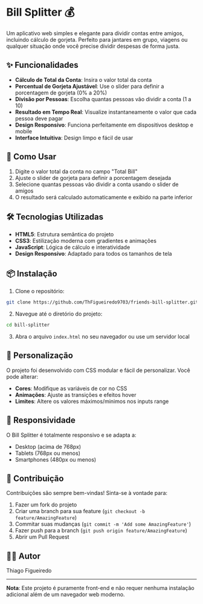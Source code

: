 # Bill Splitter 💰

Um aplicativo web simples e elegante para dividir contas entre amigos, incluindo cálculo de gorjeta. Perfeito para jantares em grupo, viagens ou qualquer situação onde você precise dividir despesas de forma justa.

## ✨ Funcionalidades

- **Cálculo de Total da Conta**: Insira o valor total da conta
- **Percentual de Gorjeta Ajustável**: Use o slider para definir a porcentagem de gorjeta (0% a 20%)
- **Divisão por Pessoas**: Escolha quantas pessoas vão dividir a conta (1 a 10)
- **Resultado em Tempo Real**: Visualize instantaneamente o valor que cada pessoa deve pagar
- **Design Responsivo**: Funciona perfeitamente em dispositivos desktop e mobile
- **Interface Intuitiva**: Design limpo e fácil de usar

## 🚀 Como Usar

1. Digite o valor total da conta no campo "Total Bill"
2. Ajuste o slider de gorjeta para definir a porcentagem desejada
3. Selecione quantas pessoas vão dividir a conta usando o slider de amigos
4. O resultado será calculado automaticamente e exibido na parte inferior

## 🛠️ Tecnologias Utilizadas

- **HTML5**: Estrutura semântica do projeto
- **CSS3**: Estilização moderna com gradientes e animações
- **JavaScript**: Lógica de cálculo e interatividade
- **Design Responsivo**: Adaptado para todos os tamanhos de tela

## 📦 Instalação

1. Clone o repositório:

```bash
git clone https://github.com/ThFigueiredo9703/friends-bill-splitter.git
```

2. Navegue até o diretório do projeto:

```bash
cd bill-splitter
```

3. Abra o arquivo `index.html` no seu navegador ou use um servidor local

## 🎨 Personalização

O projeto foi desenvolvido com CSS modular e fácil de personalizar. Você pode alterar:

- **Cores**: Modifique as variáveis de cor no CSS
- **Animações**: Ajuste as transições e efeitos hover
- **Limites**: Altere os valores máximos/minimos nos inputs range

## 📱 Responsividade

O Bill Splitter é totalmente responsivo e se adapta a:

- Desktop (acima de 768px)
- Tablets (768px ou menos)
- Smartphones (480px ou menos)

## 🤝 Contribuição

Contribuições são sempre bem-vindas! Sinta-se à vontade para:

1. Fazer um fork do projeto
2. Criar uma branch para sua feature (`git checkout -b feature/AmazingFeature`)
3. Commitar suas mudanças (`git commit -m 'Add some AmazingFeature'`)
4. Fazer push para a branch (`git push origin feature/AmazingFeature`)
5. Abrir um Pull Request

## 👨‍💻 Autor

Thiago Figueiredo

---

**Nota**: Este projeto é puramente front-end e não requer nenhuma instalação adicional além de um navegador web moderno.
